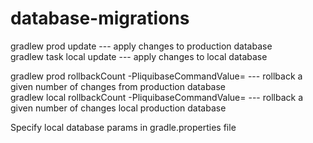 # database-migrations

gradlew prod update --- apply changes to production database <br>
gradlew task local update --- apply changes to local database <br>

gradlew prod rollbackCount -PliquibaseCommandValue=<number> --- rollback a given number of changes from production database <br>
gradlew local rollbackCount -PliquibaseCommandValue=<number> --- rollback a given number of changes local production database <br>

Specify local database params in gradle.properties file <br>
